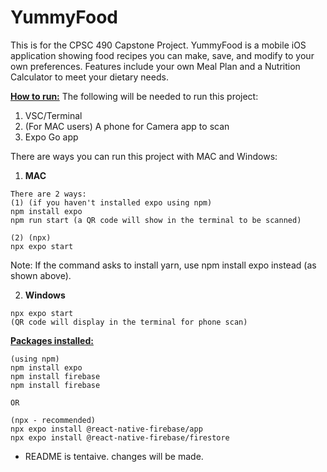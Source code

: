 # YummyFood
This is for the CPSC 490 Capstone Project. YummyFood is a mobile iOS application showing food recipes you can make, save, and modify to your own preferences. 
Features include your own Meal Plan and a Nutrition Calculator to meet your dietary needs.

**<ins>How to run:</ins>**
The following will be needed to run this project:
1. VSC/Terminal 
3. (For MAC users) A phone for Camera app to scan
4. Expo Go app

There are ways you can run this project with MAC and Windows:
1. **MAC**
```
There are 2 ways:
(1) (if you haven't installed expo using npm)
npm install expo 
npm run start (a QR code will show in the terminal to be scanned)

(2) (npx)
npx expo start
```
Note: If the command asks to install yarn, use npm install expo instead (as shown above).

2. **Windows**
```
npx expo start
(QR code will display in the terminal for phone scan)
```

**<ins>Packages installed:<ins>**
```
(using npm)
npm install expo
npm install firebase
npm install firebase

OR

(npx - recommended)
npx expo install @react-native-firebase/app
npx expo install @react-native-firebase/firestore
```

* README is tentaive. changes will be made.
